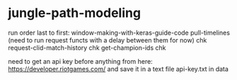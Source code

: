 # jungle-path-modeling

run order last to first:
window-making-with-keras-guide-code
pull-timelines (need to run request functs with a delay between them for now) chk
request-clid-match-history chk
get-champion-ids chk

need to get an api key before anything from here:
https://developer.riotgames.com/
and save it in a text file api-key.txt in data